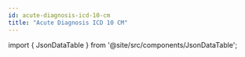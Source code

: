 ```yaml
---
id: acute-diagnosis-icd-10-cm
title: "Acute Diagnosis ICD 10 CM"
---
```


import { JsonDataTable } from '@site/src/components/JsonDataTable';

<JsonDataTable  jsonPath="nodes.seed\.readmissions\.readmissions__acute_diagnosis_icd_10_cm.columns" />

[//]: # (import { CSVDataTable } from '@site/src/components/CSVDataTable';)

[//]: # (<CSVDataTable csvUrl="https://raw.githubusercontent.com/tuva-health/readmissions/main/seeds/readmissions__acute_diagnosis_icd_10_cm.csv" />)